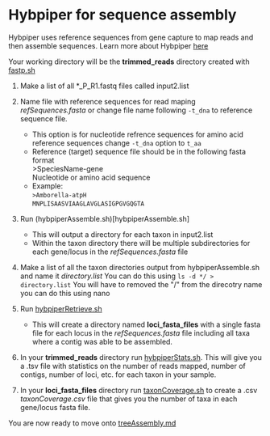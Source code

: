 # Hybpiper for sequence assembly
Hybpiper uses reference sequences from gene capture to map reads and then  assemble sequences.
Learn more about Hybpiper [here](https://github.com/mossmatters/HybPiper)

Your working directory will be the __trimmed_reads__ directory created with [fastp.sh](fastp.sh)

1. Make a list of all *_P_R1.fastq files called input2.list
2. Name file with reference sequences for read maping *refSequences.fasta* or change file name following `-t_dna` to reference sequence file.
     * This option is for nucleotide refrence sequences for amino acid reference sequences change `-t_dna` option to `t_aa`
     * Reference (target) sequence file should be in the following fasta format  
       \>SpeciesName-gene  
       Nucleotide or amino acid sequence  
     * Example:  
       `>Amborella-atpH`  
       `MNPLISAASVIAAGLAVGLASIGPGVGQGTA`

3. Run (hybpiperAssemble.sh)[hybpiperAssemble.sh]
   * This will output a directory for each taxon in input2.list
   * Within the taxon directory there will be multiple subdirectories for each gene/locus in the *refSequences.fasta* file
4. Make a list of all the taxon directories output from hybpiperAssemble.sh and name it *directory.list*
   You can do this using `ls -d */ > directory.list` You will have to removed the "/" from the direcotry name you can do this using nano
5. Run [hybpiperRetrieve.sh](hybpiperRetrieve.sh)
   * This will create a directory named __loci_fasta_files__ with a single fasta file for each locus in the *refSequences.fasta* file including all taxa where a contig was able to be assembled.
6. In your __trimmed_reads__ directory run [hybpiperStats.sh](hybpiperStats.sh). This will give you a .tsv file with statistics on the number of reads mapped, number of contigs, number of loci, etc. for each taxon in your sample.
7. In your __loci_fasta_files__ directory run [taxonCoverage.sh](taxonCoverage.sh) to create a .csv *taxonCoverage.csv* file that gives you the number of taxa in each gene/locus fasta file.

You are now ready to move onto [treeAssembly.md](treeAssebmly.md)
   

